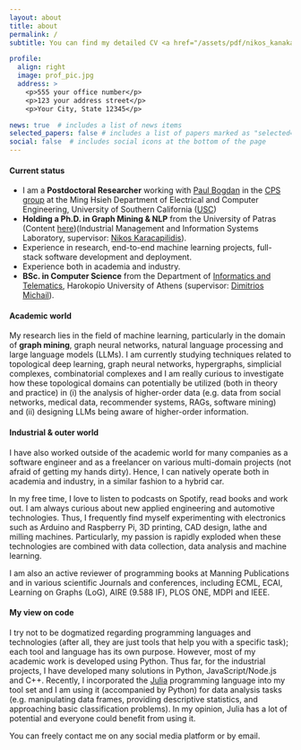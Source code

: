 ```yaml
---
layout: about
title: about
permalink: /
subtitle: You can find my detailed CV <a href="/assets/pdf/nikos_kanakaris_cv.pdf" target="_blank">here</a>.

profile:
  align: right
  image: prof_pic.jpg
  address: >
    <p>555 your office number</p>
    <p>123 your address street</p>
    <p>Your City, State 12345</p>

news: true  # includes a list of news items
selected_papers: false # includes a list of papers marked as "selected={true}"
social: false  # includes social icons at the bottom of the page
---
```


#### **Current status**
* I am a **Postdoctoral Researcher** working with [Paul Bogdan](https://cps.usc.edu/) in the [CPS group](https://cps.usc.edu/) at the Ming Hsieh Department of Electrical and Computer Engineering, University of Southern California ([USC](https://minghsiehece.usc.edu/))
* **Holding a Ph.D. in Graph Mining & NLP** from the University of Patras (Content [here](https://github.com/nkanak/phd-content))(Industrial Management and Information Systems Laboratory, supervisor: [Nikos Karacapilidis](http://imis.upatras.gr/nikos/)).
* Experience in research, end-to-end machine learning projects, full-stack software development and deployment.
* Experience both in academia and industry.
* **BSc. in Computer Science** from the Department of [Informatics and Telematics](https://dit.hua.gr/index.php/en/), Harokopio University of Athens (supervisor: [Dimitrios Michail](https://d-michail.github.io/)).

#### **Academic world**
My research lies in the field of machine learning, particularly in the domain of **graph mining**, graph neural networks, natural language processing and large language models (LLMs). I am currently studying techniques related to topological deep learning, graph neural networks, hypergraphs, simplicial complexes, combinatorial complexes and I am really curious to investigate how these topological domains can potentially be utilized (both in theory and practice) in (i) the analysis of higher-order data (e.g. data from social networks, medical data, recommender systems, RAGs, software mining) and (ii) designing LLMs being aware of higher-order information.

#### **Industrial & outer world**
I have also worked outside of the academic world for many companies as a software engineer and as a freelancer on various multi-domain projects (not afraid of getting my hands dirty). Hence, I can natively operate both in academia and industry, in a similar fashion to a hybrid car.

In my free time, I love to listen to podcasts on Spotify, read books and work out. I am always curious about new applied engineering and automotive technologies. Thus, I frequently find myself experimenting with electronics such as Arduino and Raspberry Pi, 3D printing, CAD design,
lathe and milling machines. Particularly, my passion is rapidly exploded when these technologies are combined with data collection, data analysis and machine learning.

I am also an active reviewer of programming books at Manning Publications and in various scientific Journals and conferences, including ECML, ECAI, Learning on Graphs (LoG), AIRE (9.588 IF), PLOS ONE, MDPI and IEEE.

#### **My view on code**
I try not to be dogmatized regarding programming languages and technologies (after all, they are just tools that help you with a specific task); each tool and language has its own purpose. However, most of my academic work is developed using Python. Thus far, for the industrial projects, I have developed many solutions in Python, JavaScript/Node.js and C++. Recently, I incorporated the [Julia](https://julialang.org/) programming language into my tool set and I am using it (accompanied by Python) for data analysis tasks (e.g. manipulating data frames, providing descriptive statistics, and approaching basic classification problems). In my opinion, Julia has a lot of potential and everyone could benefit from using it.

You can freely contact me on any social media platform or by email.
